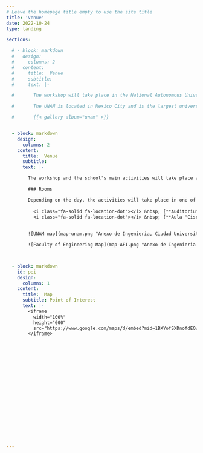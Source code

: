 ```yaml
---
# Leave the homepage title empty to use the site title
title: 'Venue'
date: 2022-10-24
type: landing

sections:

  # - block: markdown
  #   design:
  #     columns: 2
  #   content:
  #     title:  Venue
  #     subtitle: 
  #     text: |-

  #       The workshop will take place in the National Autonomous University of Mexico (UNAM).

  #       The UNAM is located in Mexico City and is the largest university on the continent, with more than 300,000 students from all backgrounds. Three Nobel laureates, several Mexican entrepreneurs and most of Mexico's modern-day presidents are among its former students. UNAM conducts 50% of Mexico's scientific research and has presence all across the country with satellite campuses, observatories and research centres. The sprawling main campus of the university, known as Ciudad Universitaria, was named a World Heritage Site by UNESCO in 2007.

  #       {{< gallery album="unam" >}}


  - block: markdown
    design:
      columns: 2
    content:
      title:  Venue
      subtitle: 
      text: |-

        The workshop and the school's main activities will take place at **UNAM Campus Ciudad Universitaria**, in the **Anexo de Ingenieria** area (see maps below).

        ### Rooms

        Depending on the day, the activities will take place in one of the following rooms:
        
          <i class="fa-solid fa-location-dot"></i> &nbsp; [**Auditorium "Raúl J. Marsal"**](https://maps.app.goo.gl/XptTbavsqafhgVGp6), Building T     
          <i class="fa-solid fa-location-dot"></i> &nbsp; [**Aula "Cisco" (Q218)**](https://maps.app.goo.gl/At2wCBFHygoaKVSYA), Building Q, 2nd floor     
      
        
        ![UNAM map](map-unam.png "Anexo de Ingenieria, Ciudad Universitaria, UNAM")

        ![Faculty of Engineering Map](map-AFI.png "Anexo de Ingenieria Buildings (Conjunto Sur)")



  - block: markdown
    id: poi
    design:
      columns: 1
    content:
      title:  Map
      subtitle: Point of Interest
      text: |-
        <iframe 
          width="100%" 
          height="600"
          src="https://www.google.com/maps/d/embed?mid=1BXYofSXDnofdEGwyF9_YxXNpJb5o5oM&ehbc=2E312F" >
        </iframe>
        












        


        



---
```

